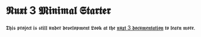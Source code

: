 # 𝕹𝖚𝖝𝖙 3 𝕸𝖎𝖓𝖎𝖒𝖆𝖑 𝕾𝖙𝖆𝖗𝖙𝖊𝖗

𝕿𝖍𝖎𝖘 𝖕𝖗𝖔𝖏𝖊𝖈𝖙 𝖎𝖘 𝖘𝖙𝖎𝖑𝖑 𝖚𝖓𝖉𝖊𝖗 𝖉𝖊𝖛𝖊𝖑𝖔𝖕𝖒𝖊𝖓𝖙
𝕷𝖔𝖔𝖐 𝖆𝖙 𝖙𝖍𝖊 [𝖓𝖚𝖝𝖙 3 𝖉𝖔𝖈𝖚𝖒𝖊𝖓𝖙𝖆𝖙𝖎𝖔𝖓](𝖍𝖙𝖙𝖕𝖘://𝖛3.𝖓𝖚𝖝𝖙𝖏𝖘.𝖔𝖗𝖌) 𝖙𝖔 𝖑𝖊𝖆𝖗𝖓 𝖒𝖔𝖗𝖊.

